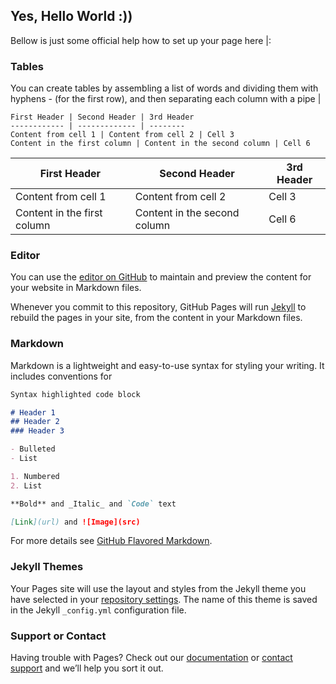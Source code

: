 ## Yes, Hello World :))

Bellow is just some official help how to set up your page here
|:

### Tables

You can create tables by assembling a list of words and dividing them with hyphens - (for the first row), and then separating each column with a pipe |

```
First Header | Second Header | 3rd Header
------------ | ------------- | --------
Content from cell 1 | Content from cell 2 | Cell 3
Content in the first column | Content in the second column | Cell 6
```
First Header | Second Header | 3rd Header
------------ | ------------- | --------
Content from cell 1 | Content from cell 2 | Cell 3
Content in the first column | Content in the second column | Cell 6

### Editor

You can use the [editor on GitHub](https://github.com/slavinci/slavinci.github.io/edit/master/README.md) to maintain and preview the content for your website in Markdown files.

Whenever you commit to this repository, GitHub Pages will run [Jekyll](https://jekyllrb.com/) to rebuild the pages in your site, from the content in your Markdown files.

### Markdown

Markdown is a lightweight and easy-to-use syntax for styling your writing. It includes conventions for

```markdown
Syntax highlighted code block

# Header 1
## Header 2
### Header 3

- Bulleted
- List

1. Numbered
2. List

**Bold** and _Italic_ and `Code` text

[Link](url) and ![Image](src)
```

For more details see [GitHub Flavored Markdown](https://guides.github.com/features/mastering-markdown/).

### Jekyll Themes

Your Pages site will use the layout and styles from the Jekyll theme you have selected in your [repository settings](https://github.com/slavinci/slavinci.github.io/settings). The name of this theme is saved in the Jekyll `_config.yml` configuration file.

### Support or Contact

Having trouble with Pages? Check out our [documentation](https://help.github.com/categories/github-pages-basics/) or [contact support](https://github.com/contact) and we’ll help you sort it out.
